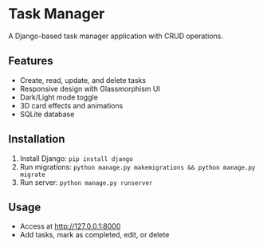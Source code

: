 # Task Manager

A Django-based task manager application with CRUD operations.

## Features

- Create, read, update, and delete tasks
- Responsive design with Glassmorphism UI
- Dark/Light mode toggle
- 3D card effects and animations
- SQLite database

## Installation

1. Install Django: `pip install django`
2. Run migrations: `python manage.py makemigrations && python manage.py migrate`
3. Run server: `python manage.py runserver`

## Usage

- Access at http://127.0.0.1:8000
- Add tasks, mark as completed, edit, or delete
